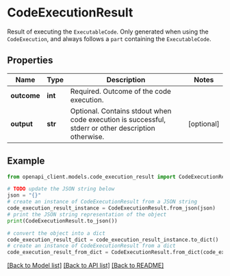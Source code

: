 # CodeExecutionResult

Result of executing the `ExecutableCode`.   Only generated when using the `CodeExecution`, and always follows a `part`  containing the `ExecutableCode`.

## Properties

Name | Type | Description | Notes
------------ | ------------- | ------------- | -------------
**outcome** | **int** | Required. Outcome of the code execution. | 
**output** | **str** | Optional. Contains stdout when code execution is successful, stderr or  other description otherwise. | [optional] 

## Example

```python
from openapi_client.models.code_execution_result import CodeExecutionResult

# TODO update the JSON string below
json = "{}"
# create an instance of CodeExecutionResult from a JSON string
code_execution_result_instance = CodeExecutionResult.from_json(json)
# print the JSON string representation of the object
print(CodeExecutionResult.to_json())

# convert the object into a dict
code_execution_result_dict = code_execution_result_instance.to_dict()
# create an instance of CodeExecutionResult from a dict
code_execution_result_from_dict = CodeExecutionResult.from_dict(code_execution_result_dict)
```
[[Back to Model list]](../README.md#documentation-for-models) [[Back to API list]](../README.md#documentation-for-api-endpoints) [[Back to README]](../README.md)


